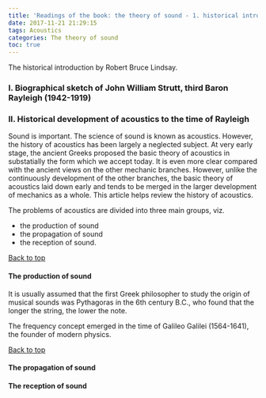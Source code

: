 ```yaml
---
title: 'Readings of the book: the theory of sound - 1. historical introduction'
date: 2017-11-21 21:29:15
tags: Acoustics
categories: The theory of sound
toc: true
---
```

<a id="top"></a>
The historical introduction by Robert Bruce Lindsay.
<!--more-->

### I. Biographical sketch of John William Strutt, third Baron Rayleigh (1942-1919)

### II. Historical development of acoustics to the time of Rayleigh

Sound is important. The science of sound is known as acoustics. However, the history of acoustics has been largely a neglected subject. At very early stage, the ancient Greeks proposed the basic theory of acoustics in substatially the form which we accept today. It is even more clear compared with the ancient views on the other mechanic branches. However, unlike the continuously development of the other branches, the basic theory of acoustics laid down early and tends to be merged in the larger development of mechanics as a whole. This article helps review the history of acoustics.

The problems of acoustics are divided into three main groups, viz.
- the production of sound
- the propagation of sound
- the reception of sound.

<a href="#top">Back to top</a> 

#### The production of sound
It is usually assumed that the first Greek philosopher to study the origin of musical sounds was Pythagoras in the 6th century B.C., who found that the longer the string, the lower the note.

The frequency concept emerged in the time of Galileo Galilei (1564-1641), the founder of modern physics.
 

<a href="#top">Back to top</a> 

#### The propagation of sound

#### The reception of sound







